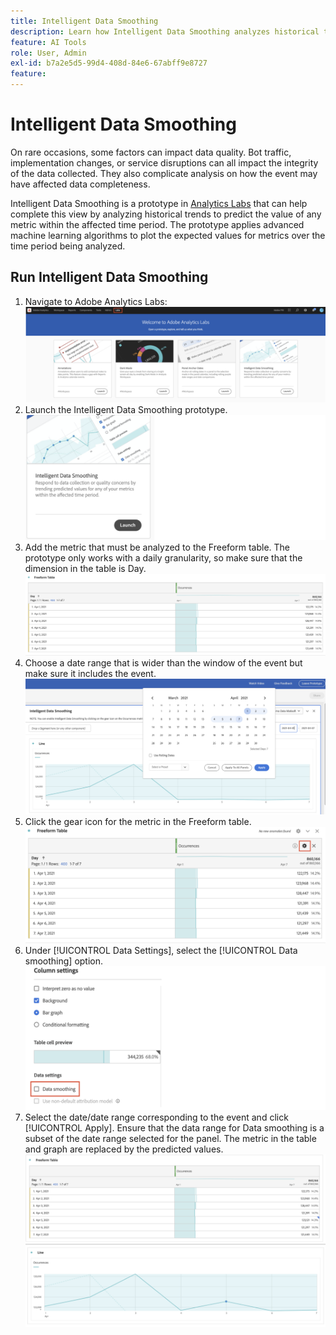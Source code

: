 ```yaml
---
title: Intelligent Data Smoothing
description: Learn how Intelligent Data Smoothing analyzes historical trends to predict the value of any metric within an affected time period.
feature: AI Tools
role: User, Admin
exl-id: b7a2e5d5-99d4-408d-84e6-67abff9e8727
feature: 
---
```

# Intelligent Data Smoothing

On rare occasions, some factors can impact data quality. Bot traffic, implementation changes, or service disruptions can all impact the integrity of the data collected. They also complicate analysis on how the event may have affected data completeness.  

Intelligent Data Smoothing is a prototype in [Analytics Labs](/help/analyze/labs.md) that can help complete this view by analyzing historical trends to predict the value of any metric within the affected time period. The prototype applies advanced machine learning algorithms to plot the expected values for metrics over the time period being analyzed.

## Run Intelligent Data Smoothing

1. Navigate to Adobe Analytics Labs:
   ![Labs](assets/labs.png)
1. Launch the Intelligent Data Smoothing prototype.
   ![Launch prototype](assets/intelligent-ds.png)
1. Add the metric that must be analyzed to the Freeform table. The prototype only works with a daily granularity, so make sure that the dimension in the table is Day.
   ![Add metric](assets/add-metric.png)
1. Choose a date range that is wider than the window of the event but make sure it includes the event. 
   ![Date range](assets/date-range.png)
1. Click the gear icon for the metric in the Freeform table.
   ![Gear icon](assets/gear-icon.png)
1. Under [!UICONTROL Data Settings], select the [!UICONTROL Data smoothing] option.
   ![Data smoothing](assets/column-setting.png)
1. Select the date/date range corresponding to the event and click [!UICONTROL Apply]. 
   Ensure that the data range for Data smoothing is a subset of the date range selected for the panel. The metric in the table and graph are replaced by the predicted values. 
   ![Predicted values](assets/predictive-values.png)
